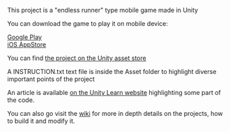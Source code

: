 This project is a "endless runner" type mobile game made in Unity

You can download the game to play it on mobile device:

[Google Play](https://play.google.com/store/apps/details?id=com.unity.trashdash)  
[iOS AppStore](https://itunes.apple.com/us/app/trash-dash/id1198634425?mt=8)

You can find [the project on the Unity asset store](https://assetstore.unity.com/packages/essentials/tutorial-projects/endless-runner-sample-game-87901)

A INSTRUCTION.txt text file is inside the Asset folder to highlight diverse important points of the project

An article is available [on the Unity Learn website](https://unity3d.com/learn/tutorials/topics/mobile-touch/trash-dash-code-walkthrough) highlighting some part of the code.

You can also go visit the [wiki](https://github.com/Unity-Technologies/EndlessRunnerSampleGame/wiki) for more in depth details on the projects, how to build it and modify it.
